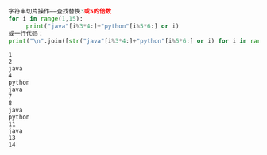 

```python
字符串切片操作——查找替换3或5的倍数
for i in range(1,15):
     print("java"[i%3*4:]+"python"[i%5*6:] or i)
或一行代码：
print("\n".join([str("java"[i%3*4:]+"python"[i%5*6:] or i) for i in range(1,15)]))
```

    1
    2
    java
    4
    python
    java
    7
    8
    java
    python
    11
    java
    13
    14
    
